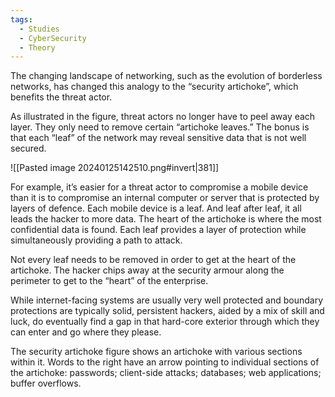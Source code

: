 ```yaml
---
tags:
  - Studies
  - CyberSecurity
  - Theory
---
```

The changing landscape of networking, such as the evolution of borderless networks, has changed this analogy to the “security artichoke”, which benefits the threat actor.

As illustrated in the figure, threat actors no longer have to peel away each layer. They only need to remove certain “artichoke leaves.” The bonus is that each “leaf” of the network may reveal sensitive data that is not well secured.

![[Pasted image 20240125142510.png#invert|381]]

For example, it’s easier for a threat actor to compromise a mobile device than it is to compromise an internal computer or server that is protected by layers of defence. Each mobile device is a leaf. And leaf after leaf, it all leads the hacker to more data. The heart of the artichoke is where the most confidential data is found. Each leaf provides a layer of protection while simultaneously providing a path to attack.

Not every leaf needs to be removed in order to get at the heart of the artichoke. The hacker chips away at the security armour along the perimeter to get to the “heart” of the enterprise.

While internet-facing systems are usually very well protected and boundary protections are typically solid, persistent hackers, aided by a mix of skill and luck, do eventually find a gap in that hard-core exterior through which they can enter and go where they please.

The security artichoke figure shows an artichoke with various sections within it. Words to the right have an arrow pointing to individual sections of the artichoke: passwords; client-side attacks; databases; web applications; buffer overflows.

